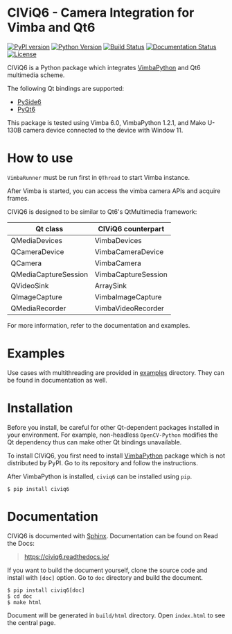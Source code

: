 # CIViQ6 - Camera Integration for Vimba and Qt6

[![PyPI version](https://badge.fury.io/py/CIViQ6.svg)](https://badge.fury.io/py/CIViQ6)
[![Python Version](https://img.shields.io/pypi/pyversions/civiq6)](https://pypi.org/project/civiq6/)
[![Build Status](https://github.com/JSS95/civiq6/actions/workflows/ci.yml/badge.svg)](https://github.com/JSS95/civiq6/actions/workflows/ci.yml)
[![Documentation Status](https://readthedocs.org/projects/civiq6/badge/?version=latest)](https://civiq6.readthedocs.io/en/latest/?badge=latest)
[![License](https://img.shields.io/github/license/JSS95/civiq6)](https://github.com/JSS95/civiq6/blob/master/LICENSE)

CIViQ6 is a Python package which integrates [VimbaPython](https://github.com/alliedvision/VimbaPython) and Qt6 multimedia scheme.

The following Qt bindings are supported:
- [PySide6](https://pypi.org/project/PySide6/)
- [PyQt6](https://pypi.org/project/PyQt6/)

This package is tested using Vimba 6.0, VimbaPython 1.2.1, and Mako U-130B camera device connected to the device with Window 11.

# How to use

`VimbaRunner` must be run first in `QThread` to start Vimba instance.

After Vimba is started, you can access the vimba camera APIs and acquire frames.

CIViQ6 is designed to be similar to Qt6's QtMultimedia framework:

|       Qt class       |  CIViQ6 counterpart  |
| -------------------- | -------------------- |
|     QMediaDevices    |      VimbaDevices    |
|     QCameraDevice    |   VimbaCameraDevice  |
|       QCamera        |      VimbaCamera     |
| QMediaCaptureSession |  VimbaCaptureSession |
|      QVideoSink      |       ArraySink      |
|     QImageCapture    |   VimbaImageCapture  |
|    QMediaRecorder    |   VimbaVideoRecorder |

For more information, refer to the documentation and examples.

# Examples

Use cases with multithreading are provided in [examples](https://github.com/JSS95/civiq6/tree/master/civiq6/examples) directory.
They can be found in documentation as well.

# Installation

Before you install, be careful for other Qt-dependent packages installed in your environment.
For example, non-headless `OpenCV-Python` modifies the Qt dependency thus can make other Qt bindings unavailable.

To install CIViQ6, you first need to install [VimbaPython](https://github.com/alliedvision/VimbaPython) package which is not distributed by PyPI.
Go to its repository and follow the instructions.

After VimbaPython is installed, `civiq6` can be installed using `pip`.

```
$ pip install civiq6
```

# Documentation

CIViQ6 is documented with [Sphinx](https://pypi.org/project/Sphinx/).
Documentation can be found on Read the Docs:

> https://civiq6.readthedocs.io/

If you want to build the document yourself, clone the source code and install with `[doc]` option.
Go to `doc` directory and build the document.

```
$ pip install civiq6[doc]
$ cd doc
$ make html
```

Document will be generated in `build/html` directory. Open `index.html` to see the central page.
